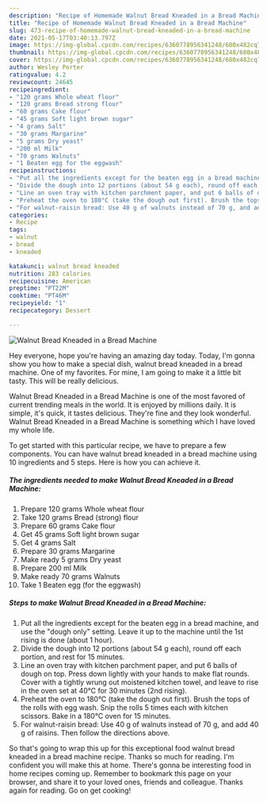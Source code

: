 ```yaml
---
description: "Recipe of Homemade Walnut Bread Kneaded in a Bread Machine"
title: "Recipe of Homemade Walnut Bread Kneaded in a Bread Machine"
slug: 473-recipe-of-homemade-walnut-bread-kneaded-in-a-bread-machine
date: 2021-05-17T03:40:13.797Z
image: https://img-global.cpcdn.com/recipes/6360778956341248/680x482cq70/walnut-bread-kneaded-in-a-bread-machine-recipe-main-photo.jpg
thumbnail: https://img-global.cpcdn.com/recipes/6360778956341248/680x482cq70/walnut-bread-kneaded-in-a-bread-machine-recipe-main-photo.jpg
cover: https://img-global.cpcdn.com/recipes/6360778956341248/680x482cq70/walnut-bread-kneaded-in-a-bread-machine-recipe-main-photo.jpg
author: Wesley Porter
ratingvalue: 4.2
reviewcount: 24645
recipeingredient:
- "120 grams Whole wheat flour"
- "120 grams Bread strong flour"
- "60 grams Cake flour"
- "45 grams Soft light brown sugar"
- "4 grams Salt"
- "30 grams Margarine"
- "5 grams Dry yeast"
- "200 ml Milk"
- "70 grams Walnuts"
- "1 Beaten egg for the eggwash"
recipeinstructions:
- "Put all the ingredients except for the beaten egg in a bread machine, and use the &#34;dough only&#34; setting. Leave it up to the machine until the 1st rising is done (about 1 hour)."
- "Divide the dough into 12 portions (about 54 g each), round off each portion, and rest for 15 minutes."
- "Line an oven tray with kitchen parchment paper, and put 6 balls of dough on top. Press down lightly with your hands to make flat rounds. Cover with a tightly wrung out moistened kitchen towel, and leave to rise in the oven set at 40°C for 30 minutes (2nd rising)."
- "Preheat the oven to 180°C (take the dough out first). Brush the tops of the rolls with egg wash. Snip the rolls 5 times each with kitchen scissors. Bake in a 180°C oven for 15 minutes."
- "For walnut-raisin bread: Use 40 g of walnuts instead of 70 g, and add 40 g of raisins. Then follow the directions above."
categories:
- Recipe
tags:
- walnut
- bread
- kneaded

katakunci: walnut bread kneaded 
nutrition: 283 calories
recipecuisine: American
preptime: "PT22M"
cooktime: "PT46M"
recipeyield: "1"
recipecategory: Dessert

---
```



![Walnut Bread Kneaded in a Bread Machine](https://img-global.cpcdn.com/recipes/6360778956341248/680x482cq70/walnut-bread-kneaded-in-a-bread-machine-recipe-main-photo.jpg)

Hey everyone, hope you're having an amazing day today. Today, I'm gonna show you how to make a special dish, walnut bread kneaded in a bread machine. One of my favorites. For mine, I am going to make it a little bit tasty. This will be really delicious.

Walnut Bread Kneaded in a Bread Machine is one of the most favored of current trending meals in the world. It is enjoyed by millions daily. It is simple, it's quick, it tastes delicious. They're fine and they look wonderful. Walnut Bread Kneaded in a Bread Machine is something which I have loved my whole life.




To get started with this particular recipe, we have to prepare a few components. You can have walnut bread kneaded in a bread machine using 10 ingredients and 5 steps. Here is how you can achieve it.

<!--inarticleads1-->

##### The ingredients needed to make Walnut Bread Kneaded in a Bread Machine:

1. Prepare 120 grams Whole wheat flour
1. Take 120 grams Bread (strong) flour
1. Prepare 60 grams Cake flour
1. Get 45 grams Soft light brown sugar
1. Get 4 grams Salt
1. Prepare 30 grams Margarine
1. Make ready 5 grams Dry yeast
1. Prepare 200 ml Milk
1. Make ready 70 grams Walnuts
1. Take 1 Beaten egg (for the eggwash)




<!--inarticleads2-->

##### Steps to make Walnut Bread Kneaded in a Bread Machine:

1. Put all the ingredients except for the beaten egg in a bread machine, and use the &#34;dough only&#34; setting. Leave it up to the machine until the 1st rising is done (about 1 hour).
1. Divide the dough into 12 portions (about 54 g each), round off each portion, and rest for 15 minutes.
1. Line an oven tray with kitchen parchment paper, and put 6 balls of dough on top. Press down lightly with your hands to make flat rounds. Cover with a tightly wrung out moistened kitchen towel, and leave to rise in the oven set at 40°C for 30 minutes (2nd rising).
1. Preheat the oven to 180°C (take the dough out first). Brush the tops of the rolls with egg wash. Snip the rolls 5 times each with kitchen scissors. Bake in a 180°C oven for 15 minutes.
1. For walnut-raisin bread: Use 40 g of walnuts instead of 70 g, and add 40 g of raisins. Then follow the directions above.




So that's going to wrap this up for this exceptional food walnut bread kneaded in a bread machine recipe. Thanks so much for reading. I'm confident you will make this at home. There's gonna be interesting food in home recipes coming up. Remember to bookmark this page on your browser, and share it to your loved ones, friends and colleague. Thanks again for reading. Go on get cooking!
